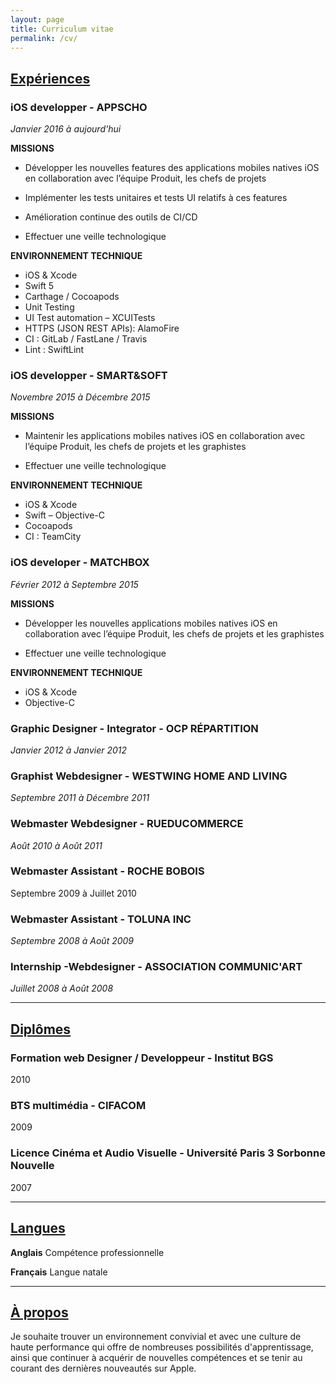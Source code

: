 ```yaml
---
layout: page
title: Curriculum vitae
permalink: /cv/
---
```


## <u>Expériences</u>

### **iOS developper** - APPSCHO

*Janvier 2016 à aujourd'hui*

**MISSIONS**

- Développer les nouvelles features des applications mobiles natives iOS en collaboration avec l’équipe Produit, les chefs de projets

- Implémenter les tests unitaires et tests UI relatifs à ces features
- Amélioration continue des outils de CI/CD
- Effectuer une veille technologique

**ENVIRONNEMENT TECHNIQUE**

- iOS & Xcode
- Swift 5
- Carthage / Cocoapods
- Unit Testing
- UI Test automation – XCUITests
- HTTPS (JSON REST APIs): AlamoFire
- CI : GitLab / FastLane / Travis
- Lint : SwiftLint



### **iOS developper** - SMART&SOFT

*Novembre 2015 à Décembre 2015*

**MISSIONS**

- Maintenir les applications mobiles natives iOS en collaboration avec l’équipe Produit, les chefs de projets et les graphistes

- Effectuer une veille technologique

**ENVIRONNEMENT TECHNIQUE**

- iOS & Xcode
- Swift – Objective-C
- Cocoapods
- CI : TeamCity



### **iOS developer** - MATCHBOX

*Février 2012 à Septembre 2015*

**MISSIONS**

- Développer les nouvelles applications mobiles natives iOS en collaboration avec l’équipe Produit, les chefs de projets et les graphistes

- Effectuer une veille technologique

**ENVIRONNEMENT TECHNIQUE**

- iOS & Xcode
- Objective-C



### **Graphic Designer - Integrator** - OCP RÉPARTITION

*Janvier 2012 à Janvier 2012*



### **Graphist Webdesigner** - WESTWING HOME AND LIVING

*Septembre 2011 à Décembre 2011*



### **Webmaster Webdesigner** - RUEDUCOMMERCE

*Août 2010 à Août 2011*



### **Webmaster Assistant** - ROCHE BOBOIS

Septembre 2009 à Juillet 2010



### **Webmaster Assistant** - TOLUNA INC

*Septembre 2008 à Août 2009*



### **Internship -Webdesigner** - ASSOCIATION COMMUNIC'ART

*Juillet 2008 à Août 2008*

***

## <u>Diplômes</u>

### **Formation web Designer / Developpeur** - Institut BGS

2010

### **BTS multimédia** - CIFACOM

2009

### **Licence Cinéma et Audio Visuelle** - Université Paris 3 Sorbonne Nouvelle

2007

***

## <u>Langues</u>

**Anglais** Compétence professionnelle

**Français** Langue natale

***

## <u>À propos</u>

Je souhaite trouver un environnement convivial et avec une culture de haute performance qui offre de nombreuses possibilités d'apprentissage, ainsi que continuer à acquérir de nouvelles compétences et se tenir au courant des dernières nouveautés sur Apple.
